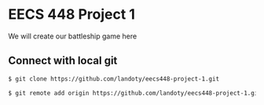 # EECS 448 Project 1
We will create our battleship game here

## Connect with local git
```sh
$ git clone https://github.com/landoty/eecs448-project-1.git
```
```sh
$ git remote add origin https://github.com/landoty/eecs448-project-1.git
```
